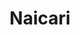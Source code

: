 ---
layout: project
title: Naicari
image: Naicari.PNG
image_banner: Naicari.PNG
external_url: http://naicari.com
role: Develop
tech: Shopify, CSS (Sass), Liquid, HTML
description: Hired to take a design layout and build an e-commerce platform for Naicari.
published: false
---